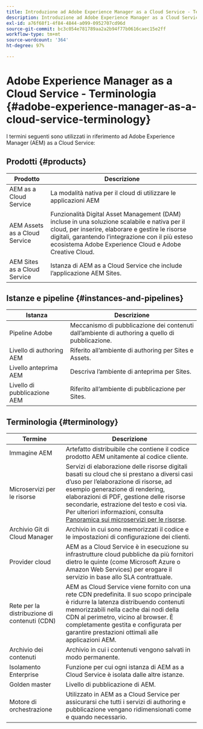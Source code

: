 ```yaml
---
title: Introduzione ad Adobe Experience Manager as a Cloud Service - Terminologia
description: Introduzione ad Adobe Experience Manager as a Cloud Service - Terminologia.
exl-id: a76f68f1-4f84-4844-a099-0952707cd96d
source-git-commit: bc3c054e781789aa2a2b94f77b0616caec15e2ff
workflow-type: tm+mt
source-wordcount: '364'
ht-degree: 97%

---
```


# Adobe Experience Manager as a Cloud Service - Terminologia {#adobe-experience-manager-as-a-cloud-service-terminology}

I termini seguenti sono utilizzati in riferimento ad Adobe Experience Manager (AEM) as a Cloud Service:

## Prodotti {#products}

| Prodotto | Descrizione |
|---|---|
| AEM as a Cloud Service | La modalità nativa per il cloud di utilizzare le applicazioni AEM |
| AEM Assets as a Cloud Service | Funzionalità Digital Asset Management (DAM) incluse in una soluzione scalabile e nativa per il cloud, per inserire, elaborare e gestire le risorse digitali, garantendo l’integrazione con il più esteso ecosistema Adobe Experience Cloud e Adobe Creative Cloud. |
| AEM Sites as a Cloud Service | Istanza di AEM as a Cloud Service che include l’applicazione AEM Sites. |

## Istanze e pipeline {#instances-and-pipelines}

| Istanza | Descrizione |
|---|---|
| Pipeline Adobe | Meccanismo di pubblicazione dei contenuti dall’ambiente di authoring a quello di pubblicazione. |
| Livello di authoring AEM | Riferito all’ambiente di authoring per Sites e Assets. |
| Livello anteprima AEM | Descriva l’ambiente di anteprima per Sites. |
| Livello di pubblicazione AEM | Riferito all’ambiente di pubblicazione per Sites. |


<!-- This section of the table must be alphabetic -->

## Terminologia {#terminology}

| Termine | Descrizione |
|---|---|
| Immagine AEM | Artefatto distribuibile che contiene il codice prodotto AEM unitamente al codice cliente. |
| Microservizi per le risorse | Servizi di elaborazione delle risorse digitali basati su cloud che si prestano a diversi casi d’uso per l’elaborazione di risorse, ad esempio generazione di rendering, elaborazioni di PDF, gestione delle risorse secondarie, estrazione del testo e così via. Per ulteriori informazioni, consulta [Panoramica sui microservizi per le risorse](/help/assets/asset-microservices-overview.md). |
| Archivio Git di Cloud Manager | Archivio in cui sono memorizzati il codice e le impostazioni di configurazione dei clienti. |
| Provider cloud | AEM as a Cloud Service è in esecuzione su infrastrutture cloud pubbliche da più fornitori dietro le quinte (come Microsoft Azure o Amazon Web Services) per erogare il servizio in base allo SLA contrattuale. |
| Rete per la distribuzione di contenuti (CDN) | AEM as Cloud Service viene fornito con una rete CDN predefinita. Il suo scopo principale è ridurre la latenza distribuendo contenuti memorizzabili nella cache dai nodi della CDN al perimetro, vicino al browser. È completamente gestita e configurata per garantire prestazioni ottimali alle applicazioni AEM. |
| Archivio dei contenuti | Archivio in cui i contenuti vengono salvati in modo permanente. |
| Isolamento Enterprise | Funzione per cui ogni istanza di AEM as a Cloud Service è isolata dalle altre istanze. |
| Golden master | Livello di pubblicazione di AEM. |
| Motore di orchestrazione | Utilizzato in AEM as a Cloud Service per assicurarsi che tutti i servizi di authoring e pubblicazione vengano ridimensionati come e quando necessario. |
